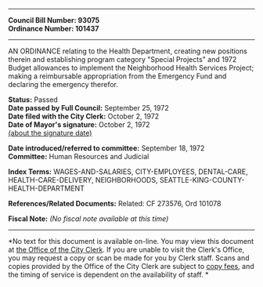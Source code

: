 * * * * *  
  
**Council Bill Number: [](#h0)[](#h2)93075**   
**Ordinance Number: 101437**  
  
* * * * *  
  
AN ORDINANCE relating to the Health Department, creating new positions therein and establishing program category "Special Projects" and 1972 Budget allowances to implement the Neighborhood Health Services Project; making a reimbursable appropriation from the Emergency Fund and declaring the emergency therefor.  
  
**Status:** Passed   
**Date passed by Full Council:** September 25, 1972   
**Date filed with the City Clerk:** October 2, 1972   
**Date of Mayor's signature:** October 2, 1972   
[(about the signature date)](/~public/approvaldate.htm)   
  
  
**Date introduced/referred to committee:** September 18, 1972   
**Committee:** Human Resources and Judicial   
  
**Index Terms:** WAGES-AND-SALARIES, CITY-EMPLOYEES, DENTAL-CARE, HEALTH-CARE-DELIVERY, NEIGHBORHOODS, SEATTLE-KING-COUNTY-HEALTH-DEPARTMENT  
  
**References/Related Documents:** Related: CF 273576, Ord 101078  
  
**Fiscal Note:** *(No fiscal note available at this time)*  
  
* * * * *  
  
*No text for this document is available on-line. You may view this document at [the Office of the City Clerk](http://www.seattle.gov/leg/clerk/contactUs.htm). If you are unable to visit the Clerk's Office, you may request a copy or scan be made for you by Clerk staff. Scans and copies provided by the Office of the City Clerk are subject to [copy fees](http://clerk.seattle.gov/~public/clerkfees.htm), and the timing of service is dependent on the availability of staff. *  
  
  

